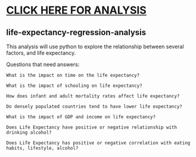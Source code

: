 # [CLICK HERE FOR ANALYSIS](https://nbviewer.org/gist/andrewt2470/b8d663fbad23e78b6ccb63b5ecd20a15)

## life-expectancy-regression-analysis

This analysis will use python to explore the relationship between several factors, and life expectancy.

Questions that need answers:

    What is the impact on time on the life expectancy?

    What is the impact of schooling on life expectancy?

    How does infant and adult mortality rates affect life expectancy?

    Do densely populated countries tend to have lower life expectancy?

    What is the impact of GDP and income on life expectancy?

    Does Life Expectancy have positive or negative relationship with drinking alcohol?

    Does Life Expectancy has positive or negative correlation with eating habits, lifestyle, alcohol?
